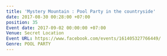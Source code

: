 ```yaml
---
title: 'Mystery Mountain : Pool Party in the countryside'
date: 2017-08-30 00:28:00 +07:00
position: 35
Event date: 2017-09-02 00:00:00 +07:00
Venue: Secret Location
Event URL: https://www.facebook.com/events/161405327766449/
Genre: POOL PARTY
---
```


